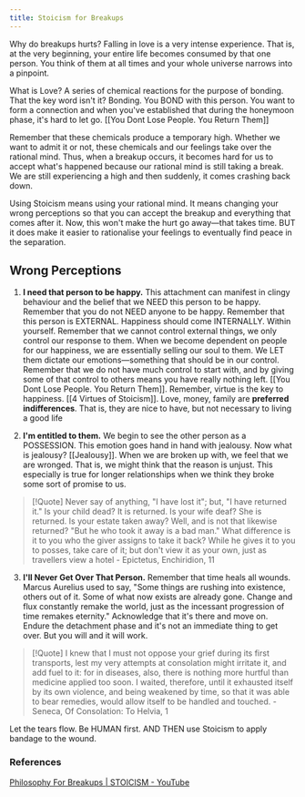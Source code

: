 ```yaml
---
title: Stoicism for Breakups
---
```



Why do breakups hurts? Falling in love is a very intense experience. That is, at the very beginning, your entire life becomes consumed by that one person. You think of them at all times and your whole universe narrows into a pinpoint. 

What is Love? A series of chemical reactions for the purpose of bonding. That the key word isn't it? Bonding. You BOND with this person. You want to form a connection and when you've established that during the honeymoon phase, it's hard to let go. [[You Dont Lose People. You Return Them]]

Remember that these chemicals produce a temporary high. Whether we want to admit it or not, these chemicals and our feelings take over the rational mind. Thus, when a breakup occurs, it becomes hard for us to accept what's happened because our rational mind is still taking a break. We are still experiencing a high and then suddenly, it comes crashing back down.

Using Stoicism means using your rational mind. It means changing your wrong perceptions so that you can accept the breakup and everything that comes after it. Now, this won't make the hurt go away—that takes time. BUT it does make it easier to rationalise your feelings to eventually find peace in the separation.

## Wrong Perceptions
1. **I need that person to be happy.**
This attachment can manifest in clingy behaviour and the belief that we NEED this person to be happy. Remember that you do not NEED anyone to be happy. Remember that this person is EXTERNAL. Happiness should come INTERNALLY. Within yourself. Remember that we cannot control external things, we only control our response to them. When we become dependent on people for our happiness, we are essentially selling our soul to them. We LET them dictate our emotions—something that should be in our control. Remember that we do not have much control to start with, and by giving some of that control to others means you have really nothing left. [[You Dont Lose People. You Return Them]].  Remember, virtue is the key to happiness. [[4 Virtues of Stoicism]]. Love, money, family are **preferred indifferences**. That is, they are nice to have, but not necessary to living a good life

2. **I'm entitled to them.** 
We begin to see the other person as a POSSESSION. This emotion goes hand in hand with jealousy. Now what is jealousy? [[Jealousy]]. When we are broken up with, we feel that we are wronged. That is, we might think that the reason is unjust. This especially is true for longer relationships when we think they broke some sort of promise to us. 
> [!Quote]
> Never say of anything, "I have lost it"; but, "I have returned it." Is your child dead? It is returned. Is your wife deaf? She is returned. Is your estate taken away? Well, and is not that likewise returned? "But he who took it away is a bad man." What difference is it to you who the giver assigns to take it back? While he gives it to you to posses, take care of it; but don't view it as your own, just as travellers view a hotel - Epictetus, Enchiridion, 11

3. **I'll Never Get Over That Person.**
Remember that time heals all wounds. Marcus Aurelius used to say, "Some things are rushing into existence, others out of it. Some of what now exists are already gone. Change and flux constantly remake the world, just as the incessant progression of time remakes eternity." Acknowledge that it's there and move on. Endure the detachment phase and it's not an immediate thing to get over. But you will and it will work.
> [!Quote]
> I knew that I must not oppose your grief during its first transports, lest my very attempts at consolation might irritate it, and add fuel to it: for in diseases, also, there is nothing more hurtful than medicine applied too soon. I waited, therefore, until it exhausted itself by its own violence, and being weakened by time, so that it was able to bear remedies, would allow itself to be handled and touched. - Seneca, Of Consolation: To Helvia, 1

Let the tears flow. Be HUMAN first. AND THEN use Stoicism to apply bandage to the wound.


### References
[Philosophy For Breakups | STOICISM - YouTube](https://www.youtube.com/watch?v=E-MNYzRg2h8)